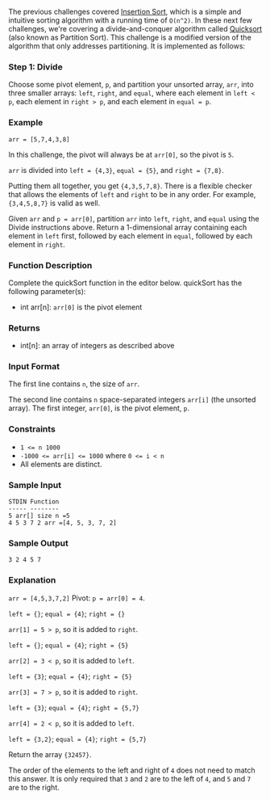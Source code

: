 The previous challenges covered [Insertion Sort](https://en.wikipedia.org/wiki/Insertion_sort), which is a simple and intuitive sorting algorithm with a running time of `O(n^2)`. In these next few challenges, we're covering a divide-and-conquer algorithm called [Quicksort](https://en.wikipedia.org/wiki/Quicksort) (also known as Partition Sort). This challenge is a modified version of the algorithm that only addresses partitioning. It is implemented as follows: 

### Step 1: Divide 
Choose some pivot element, `p`, and partition your unsorted array, `arr`, into three smaller arrays: `left`, `right`, and `equal`, where each element in `left < p`, each element in `right > p`, and each element in `equal = p`. 

### Example 
`arr = [5,7,4,3,8]`

In this challenge, the pivot will always be at `arr[0]`, so the pivot is `5`.

`arr` is divided into `left = {4,3}`, `equal = {5}`, and `right = {7,8}`.

Putting them all together, you get `{4,3,5,7,8}`. There is a flexible checker that allows the elements of `left` and `right` to be in any order. For example, `{3,4,5,8,7}` is valid as well.

Given `arr` and `p = arr[0]`, partition `arr` into `left`, `right`, and `equal` using the Divide instructions above. Return a 1-dimensional array containing each element in `left` first, followed by each element in `equal`, followed by each element in `right`. 

### Function Description 
Complete the quickSort function in the editor below. 
quickSort has the following parameter(s): 
- int arr[n]: `arr[0]` is the pivot element

### Returns 
- int[n]: an array of integers as described above

### Input Format
The first line contains `n`, the size of `arr`.

The second line contains `n` space-separated integers `arr[i]` (the unsorted array). The first integer, `arr[0]`, is the pivot element, `p`.

### Constraints
- `1 <= n 1000`
- `-1000 <= arr[i] <= 1000` where `0 <= i < n`
- All elements are distinct.

### Sample Input
```
STDIN Function
----- --------
5 arr[] size n =5
4 5 3 7 2 arr =[4, 5, 3, 7, 2]
```

### Sample Output
```
3 2 4 5 7
```

### Explanation
`arr = [4,5,3,7,2]`
Pivot: `p = arr[0] = 4`.

`left = {}`; `equal = {4}`; `right = {}`

`arr[1] = 5 > p`, so it is added to `right`.

`left = {}`; `equal = {4}`; `right = {5}`

`arr[2] = 3 < p`, so it is added to `left`.

`left = {3}`; `equal = {4}`; `right = {5}`

`arr[3] = 7 > p`, so it is added to `right`.

`left = {3}`; `equal = {4}`; `right = {5,7}`

`arr[4] = 2 < p`, so it is added to `left`.

`left = {3,2}`; `equal = {4}`; `right = {5,7}`

Return the array `{32457}`.

The order of the elements to the left and right of `4` does not need to match this answer. It is only required that `3` and `2` are to the left of `4`, and `5` and `7` are to the right. 

